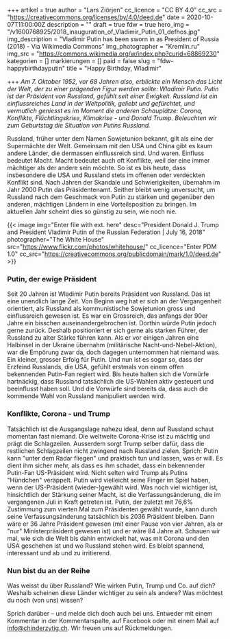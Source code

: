 +++
artikel = true
author = "Lars Ziörjen"
cc_licence = "CC BY 4.0"
cc_src = "https://creativecommons.org/licenses/by/4.0/deed.de"
date = 2020-10-07T11:00:00Z
description = ""
draft = true
fdw = true
hero_img = "/v1600768925/2018_inauguration_of_Vladimir_Putin_01_defhos.jpg"
img_description = "Vladimir Putin has been sworn in as President of Russia (2018) - Via Wikimedia Commons"
img_photographer = "Kremlin.ru"
img_src = "https://commons.wikimedia.org/w/index.php?curid=68869230"
kategorien = []
markierungen = []
paid = false
slug = "fdw-happybirthdayputin"
title = "Happy Birthday, Wladimir"

+++
_Am 7. Oktober 1952, vor 68 Jahren also, erblickte ein Mensch das Licht der Welt, der zu einer prägenden Figur werden sollte: Wladimir Putin. Putin ist der Präsident von Russland, gefühlt seit einer Ewigkeit. Russland ist ein einflussreiches Land in der Weltpolitik, geliebt und gefürchtet, und vermutlich geniesst es im Moment die anderen Schauplätze: Corona, Konflikte, Flüchtlingskrise, Klimakrise - und Donald Trump. Beleuchten wir zum Geburtstag die Situation von Putins Russland._

Russland, früher unter dem Namen Sowjetunion bekannt, gilt als eine der Supermächte der Welt. Gemeinsam mit den USA und China gibt es kaum andere Länder, die dermassen einflussreich sind. Und waren. Einfluss bedeutet Macht. Macht bedeutet auch oft Konflikte, weil der eine immer mächtiger als der andere sein möchte. So ist es bis heute, dass insbesondere die USA und Russland stets im offenen oder verdeckten Konflikt sind. Nach Jahren der Skandale und Schwierigkeiten, übernahm im Jahr 2000 Putin das Präsidentenamt. Seither bleibt wenig unversucht, um Russland nach dem Geschmack von Putin zu stärken und gegenüber den anderen, mächtigen Ländern in eine Vorteilsposition zu bringen. Im aktuellen Jahr scheint dies so günstig zu sein, wie noch nie.

{{< image img="Enter file with ext. here" desc="President Donald J. Trump and President Vladimir Putin of the Russian Federation | July 16, 2018" photographer="The White House" src="https://www.flickr.com/photos/whitehouse/" cc_licence="Enter PDM 1.0" cc_src="https://creativecommons.org/publicdomain/mark/1.0/deed.de" >}}

### Putin, der ewige Präsident

Seit 20 Jahren ist Wladimir Putin bereits Präsident von Russland. Das ist eine unendlich lange Zeit. Von Beginn weg hat er sich an der Vergangenheit orientiert, als Russland als kommunistische Sowjetunion gross und einflussreich gewesen ist. Es war ein Grossreich, das anfangs der 90er Jahre ein bisschen auseinandergebrochen ist. Dorthin würde Putin jedoch gerne zurück. Deshalb positioniert er sich gerne als starken Führer, der Russland zu alter Stärke führen kann. Als er vor einigen Jahren eine Halbinsel in der Ukraine übernahm (militärische Nacht-und-Nebel-Aktion), war die Empörung zwar da, doch dagegen unternommen hat niemand was. Ein kleiner, grosser Erfolg für Putin. Und nun ist es sogar so, dass der Erzfeind Russlands, die USA, gefühlt erstmals von einem offen bekennenden Putin-Fan regiert wird. Bis heute halten sich die Vorwürfe hartnäckig, dass Russland tatsächlich die US-Wahlen aktiv gesteuert und beeinflusst haben soll. Und die Vorwürfe sind bereits da, dass auch die kommende Wahl von Russland manipuliert werden wird.

### Konflikte, Corona - und Trump

Tatsächlich ist die Ausgangslage nahezu ideal, denn auf Russland schaut momentan fast niemand. Die weltweite Corona-Krise ist zu mächtig und prägt die Schlagzeilen. Ausserdem sorgt Trump selber dafür, dass die restlichen Schlagzeilen nicht zwingend nach Russland zielen. Sprich: Putin kann "unter dem Radar fliegen" und praktisch tun und lassen, was er will. Es dient ihm sicher mehr, als dass es ihm schadet, dass ein bekennender Putin-Fan US-Präsident wird. Nicht selten wird Trump als Putins "Hündchen" veräppelt. Putin wird vielleicht seine Finger im Spiel haben, wenn der US-Präsident (wieder-)gewählt wird. Was noch viel wichtiger ist, hinsichtlich der Stärkung seiner Macht, ist die Verfassungsänderung, die im vergangenen Juli in Kraft getreten ist. Putin, der zuletzt mit 76,6% Zustimmung zum vierten Mal zum Präsidenten gewählt wurde, kann durch seine Verfassungsänderung tatsächlich bis 2036 Präsident bleiben. Dann wäre er 36 Jahre Präsident gewesen (mit einer Pause von vier Jahren, als er "nur" Ministerpräsident gewesen ist) und er wäre 84 Jahre alt. Schauen wir mal, wie sich die Welt bis dahin entwickelt hat, was mit Corona und den USA geschehen ist und wo Russland stehen wird. Es bleibt spannend, interessant und ab und zu irritierend.

### Nun bist du an der Reihe

Was weisst du über Russland? Wie wirken Putin, Trump und Co. auf dich? Weshalb scheinen diese Länder wichtiger zu sein als andere? Was möchtest du noch (von uns) wissen?

Sprich darüber – und melde dich doch auch bei uns. Entweder mit einem Kommentar in der Kommentarspalte, auf Facebook oder mit einem Mail auf [info@chinderzytig.ch](mailto:info@chinderzytig.ch?subject=Fokus%20der%20Woche). Wir freuen uns auf Rückmeldungen.